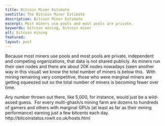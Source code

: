 ```yaml
---
title: Bitcoin Miner Estimate
seotitle: The Bitcoin Miner Estimate
description: Bitcoin Miner Estimate
excerpt: Most miners use pools and most pools are private.
keywords: bitcoin mining, bitcoin miner
alt: bitcoin mining
featured: 
layout: post
---
```


<p>Because most miners use pools and most pools are private, independent and competing organizations, that data is not shared publicly.
As miners run their own nodes and there are about 20K nodes nowadays (seen another way in this visual) we know the total number of miners is below this.  With mining remaining very competitive, those who were marginal miners are getting squeezed out so the total number of miners is becoming fewer over time.  <p>

<p>Any number thrown out there, like 5,000, for instance, would just be a wild-assed guess.  For every multi-ghash/s mining farm are dozens to hundreds of gamers and others with marginal GPUs (at least as far as their mining performance) earning just a few bitcents each day.
http://bitcoinstatus.rowit.co.uk/hosts.html<p>

